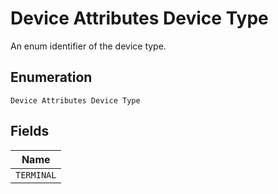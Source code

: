 
# Device Attributes Device Type

An enum identifier of the device type.

## Enumeration

`Device Attributes Device Type`

## Fields

| Name |
|  --- |
| `TERMINAL` |

